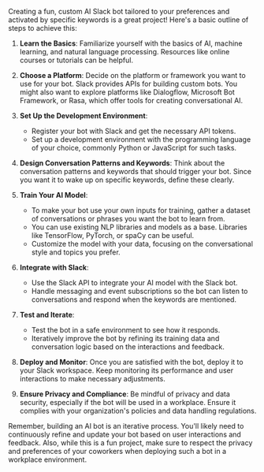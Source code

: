 Creating a fun, custom AI Slack bot tailored to your preferences and activated by specific keywords is a great project! Here's a basic outline of steps to achieve this:

1. **Learn the Basics**: Familiarize yourself with the basics of AI, machine learning, and natural language processing. Resources like online courses or tutorials can be helpful.

2. **Choose a Platform**: Decide on the platform or framework you want to use for your bot. Slack provides APIs for building custom bots. You might also want to explore platforms like Dialogflow, Microsoft Bot Framework, or Rasa, which offer tools for creating conversational AI.

3. **Set Up the Development Environment**: 
   - Register your bot with Slack and get the necessary API tokens.
   - Set up a development environment with the programming language of your choice, commonly Python or JavaScript for such tasks.

4. **Design Conversation Patterns and Keywords**: Think about the conversation patterns and keywords that should trigger your bot. Since you want it to wake up on specific keywords, define these clearly.

5. **Train Your AI Model**: 
   - To make your bot use your own inputs for training, gather a dataset of conversations or phrases you want the bot to learn from.
   - You can use existing NLP libraries and models as a base. Libraries like TensorFlow, PyTorch, or spaCy can be useful.
   - Customize the model with your data, focusing on the conversational style and topics you prefer.

6. **Integrate with Slack**: 
   - Use the Slack API to integrate your AI model with the Slack bot.
   - Handle messaging and event subscriptions so the bot can listen to conversations and respond when the keywords are mentioned.

7. **Test and Iterate**: 
   - Test the bot in a safe environment to see how it responds.
   - Iteratively improve the bot by refining its training data and conversation logic based on the interactions and feedback.

8. **Deploy and Monitor**: Once you are satisfied with the bot, deploy it to your Slack workspace. Keep monitoring its performance and user interactions to make necessary adjustments.

9. **Ensure Privacy and Compliance**: Be mindful of privacy and data security, especially if the bot will be used in a workplace. Ensure it complies with your organization's policies and data handling regulations.

Remember, building an AI bot is an iterative process. You'll likely need to continuously refine and update your bot based on user interactions and feedback. Also, while this is a fun project, make sure to respect the privacy and preferences of your coworkers when deploying such a bot in a workplace environment.
